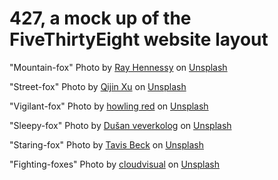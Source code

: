 # 427, a mock up of the FiveThirtyEight website layout


"Mountain-fox" Photo by <a href="https://unsplash.com/@rayhennessy?utm_source=unsplash&utm_medium=referral&utm_content=creditCopyText">Ray Hennessy</a> on <a href="https://unsplash.com/s/photos/fox?utm_source=unsplash&utm_medium=referral&utm_content=creditCopyText">Unsplash</a>

"Street-fox" Photo by <a href="https://unsplash.com/@obkim?utm_source=unsplash&utm_medium=referral&utm_content=creditCopyText">Qijin Xu</a> on <a href="https://unsplash.com/s/photos/fox?utm_source=unsplash&utm_medium=referral&utm_content=creditCopyText">Unsplash</a>

"Vigilant-fox" Photo by <a href="https://unsplash.com/@howlingred70?utm_source=unsplash&utm_medium=referral&utm_content=creditCopyText">howling red</a> on <a href="https://unsplash.com/s/photos/fox?utm_source=unsplash&utm_medium=referral&utm_content=creditCopyText">Unsplash</a>

"Sleepy-fox" Photo by <a href="https://unsplash.com/@veverkolog?utm_source=unsplash&utm_medium=referral&utm_content=creditCopyText">Dušan veverkolog</a> on <a href="https://unsplash.com/s/photos/fox?utm_source=unsplash&utm_medium=referral&utm_content=creditCopyText">Unsplash</a>

"Staring-fox" Photo by <a href="https://unsplash.com/@tavis_beck?utm_source=unsplash&utm_medium=referral&utm_content=creditCopyText">Tavis Beck</a> on <a href="https://unsplash.com/s/photos/fox-singing?utm_source=unsplash&utm_medium=referral&utm_content=creditCopyText">Unsplash</a>

"Fighting-foxes" Photo by <a href="https://unsplash.com/@cloudvisual?utm_source=unsplash&utm_medium=referral&utm_content=creditCopyText">cloudvisual</a> on <a href="https://unsplash.com/s/photos/fox?utm_source=unsplash&utm_medium=referral&utm_content=creditCopyText">Unsplash</a>